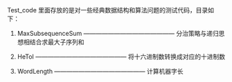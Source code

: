 Test_code 里面存放的是对一些经典数据结构和算法问题的测试代码，目录如下：  
  
1. MaxSubsequenceSum ——————————————— 分治策略与递归思想相结合求最大子序列和
  
2. HeToI ——————————————— 将十六进制数转换成对应的十进制数  
3. WordLength ——————————————— 计算机器字长  

